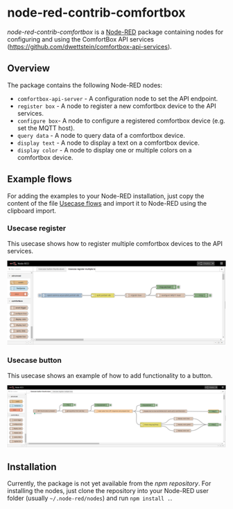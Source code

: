 # node-red-contrib-comfortbox
_node-red-contrib-comfortbox_ is a [Node-RED](https://nodered.org/) package containing nodes for configuring and using the ComfortBox API services (https://github.com/dwettstein/comfortbox-api-services).

## Overview
The package contains the following Node-RED nodes:

- `comfortbox-api-server` \- A configuration node to set the API endpoint.
- `register box` \- A node to register a new comfortbox device to the API services.
- `configure box`\- A node to configure a registered comfortbox device (e.g. set the MQTT host).
- `query data` \- A node to query data of a comfortbox device.
- `display text` \- A node to display a text on a comfortbox device.
- `display color` \- A node to display one or multiple colors on a comfortbox device.

## Example flows
For adding the examples to your Node-RED installation, just copy the content of the file [Usecase flows](./examples/usecase_flows.json) and import it to Node-RED using the clipboard import.

### Usecase register
This usecase shows how to register multiple comfortbox devices to the API services.

![usecase_register.png](./examples/usecase_register.png)

### Usecase button
This usecase shows an example of how to add functionality to a button.

![usecase_button.png](./examples/usecase_button.png)


## Installation
Currently, the package is not yet available from the _npm repository_. For installing the nodes, just clone the repository into your Node-RED user folder (usually `~/.node-red/nodes`) and run `npm install .`.

